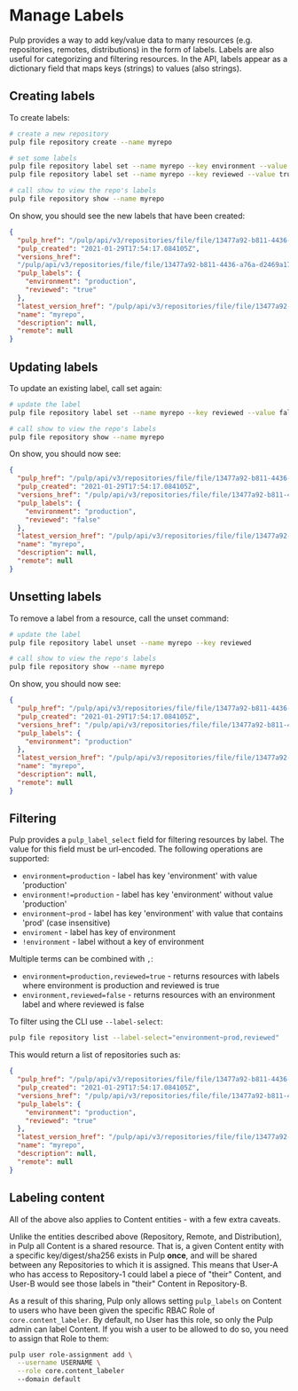 # Manage Labels

Pulp provides a way to add key/value data to many resources (e.g. repositories, remotes,
distributions) in the form of labels. Labels are also useful for categorizing and filtering
resources. In the API, labels appear as a dictionary field that maps keys (strings) to values (also
strings).

## Creating labels

To create labels:

```bash
# create a new repository
pulp file repository create --name myrepo

# set some labels
pulp file repository label set --name myrepo --key environment --value production
pulp file repository label set --name myrepo --key reviewed --value true

# call show to view the repo's labels
pulp file repository show --name myrepo
```

On show, you should see the new labels that have been created:

```json
{
  "pulp_href": "/pulp/api/v3/repositories/file/file/13477a92-b811-4436-a76a-d2469a17a62e/",
  "pulp_created": "2021-01-29T17:54:17.084105Z",
  "versions_href":
  "/pulp/api/v3/repositories/file/file/13477a92-b811-4436-a76a-d2469a17a62e/versions/",
  "pulp_labels": {
    "environment": "production",
    "reviewed": "true"
  },
  "latest_version_href": "/pulp/api/v3/repositories/file/file/13477a92-b811-4436-a76a-d2469a17a62e/versions/0/",
  "name": "myrepo",
  "description": null,
  "remote": null
}
```

## Updating labels

To update an existing label, call set again:

```bash
# update the label
pulp file repository label set --name myrepo --key reviewed --value false

# call show to view the repo's labels
pulp file repository show --name myrepo
```

On show, you should now see:

```json
{
  "pulp_href": "/pulp/api/v3/repositories/file/file/13477a92-b811-4436-a76a-d2469a17a62e/",
  "pulp_created": "2021-01-29T17:54:17.084105Z",
  "versions_href": "/pulp/api/v3/repositories/file/file/13477a92-b811-4436-a76a-d2469a17a62e/versions/",
  "pulp_labels": {
    "environment": "production",
    "reviewed": "false"
  },
  "latest_version_href": "/pulp/api/v3/repositories/file/file/13477a92-b811-4436-a76a-d2469a17a62e/versions/0/",
  "name": "myrepo",
  "description": null,
  "remote": null
}
```

## Unsetting labels

To remove a label from a resource, call the unset command:

```bash
# update the label
pulp file repository label unset --name myrepo --key reviewed

# call show to view the repo's labels
pulp file repository show --name myrepo
```

On show, you should now see:

```json
{
  "pulp_href": "/pulp/api/v3/repositories/file/file/13477a92-b811-4436-a76a-d2469a17a62e/",
  "pulp_created": "2021-01-29T17:54:17.084105Z",
  "versions_href": "/pulp/api/v3/repositories/file/file/13477a92-b811-4436-a76a-d2469a17a62e/versions/",
  "pulp_labels": {
    "environment": "production"
  },
  "latest_version_href": "/pulp/api/v3/repositories/file/file/13477a92-b811-4436-a76a-d2469a17a62e/versions/0/",
  "name": "myrepo",
  "description": null,
  "remote": null
}
```

## Filtering

Pulp provides a `pulp_label_select` field for filtering resources by label. The value for this
field must be url-encoded. The following operations are supported:

- `environment=production` - label has key 'environment' with value 'production'
- `environment!=production` - label has key 'environment' without value 'production'
- `environment~prod` - label has key 'environment' with value that contains 'prod' (case insensitive)
- `enviroment` - label has key of environment
- `!environment` - label without a key of environment

Multiple terms can be combined with `,`:

- `environment=production,reviewed=true` - returns resources with labels where environment is
    production and reviewed is true
- `environment,reviewed=false` - returns resources with an environment label and where reviewed is
    false

To filter using the CLI use `--label-select`:

```bash
pulp file repository list --label-select="environment~prod,reviewed"
```

This would return a list of repositories such as:

```json
{
  "pulp_href": "/pulp/api/v3/repositories/file/file/13477a92-b811-4436-a76a-d2469a17a62e/",
  "pulp_created": "2021-01-29T17:54:17.084105Z",
  "versions_href": "/pulp/api/v3/repositories/file/file/13477a92-b811-4436-a76a-d2469a17a62e/versions/",
  "pulp_labels": {
    "environment": "production",
    "reviewed": "true"
  },
  "latest_version_href": "/pulp/api/v3/repositories/file/file/13477a92-b811-4436-a76a-d2469a17a62e/versions/0/",
  "name": "myrepo",
  "description": null,
  "remote": null
}
```

## Labeling content

All of the above also applies to Content entities - with a few extra caveats.

Unlike the entities described above (Repository, Remote, and Distribution), in Pulp all Content is a shared resource.
That is, a given Content entity with a specific key/digest/sha256 exists in Pulp **once**, and will be shared between
any Repositories to which it is assigned. This means that User-A who has access to Repository-1 could label a piece of
"their" Content, and User-B would see those labels in "their" Content in Repository-B.

As a result of this sharing, Pulp only allows setting `pulp_labels` on Content to users who have been given the
specific RBAC Role of `core.content_labeler`. By default, no User has this role, so only the Pulp admin can label
Content. If you wish a user to be allowed to do so, you need to assign that Role to them:

```bash
pulp user role-assignment add \
  --username USERNAME \
  --role core.content_labeler 
  --domain default
```
